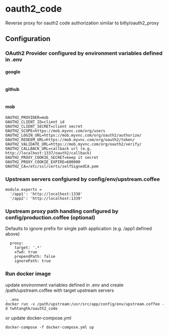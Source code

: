 # oauth2_code
Reverse proxy for oauth2 code authorization similar to bitly/oauth2_proxy

## Configuration

### OAuth2 Provider configured by environment variables defined in .env
#### google
```
```

#### github
```
```

#### mob
```
OAUTH2_PROVIDER=mob
OAUTH2_CLIENT_ID=client id
OAUTH2_CLIENT_SECRET=client secret
OAUTH2_SCOPE=https://mob.myvnc.com/org/users
OAUTH2_LOGIN_URL=https://mob.myvnc.com/org/oauth2/authorize/
OAUTH2_REDEEM_URL=https://mob.myvnc.com/org/oauth2/token/
OAUTH2_VALIDATE_URL=https://mob.myvnc.com/org/oauth2/verify/
OAUTH2_CALLBACK_URL=callback url (e.g. http://localhost:1337/oauth2/callback)
OAUTH2_PROXY_COOKIE_SECRET=keep it secret
OAUTH2_PROXY_COOKIE_EXPIRE=600000
OAUTH2_CA=/etc/ssl/certs/selfSignedCA.pem
```

### Upstream servers confgiured by config/env/upstream.coffee
```
module.exports =
  '/app1': 'http://localhost:1338'
  '/app2': 'http://localhost:1339'
```

### Upstream proxy path handling configured by config/production.coffee (optional)
Defaults to ignore prefix for single path application (e.g. /app1 defined above)
```
  proxy:
    target: '.*'
    xfwd: true
    prependPath: false
    ignorePath: true
```

### Run docker image
update environment variables defined in .env and create /path/upstream.coffee with target upstream servers
```
. .env
docker run -v /path/upstream:/usr/src/app/config/env/upstream.coffee -d twhtanghk/oauth2_code
```

or
update docker-compose.yml
```
docker-compose -f docker-compose.yml up
```
